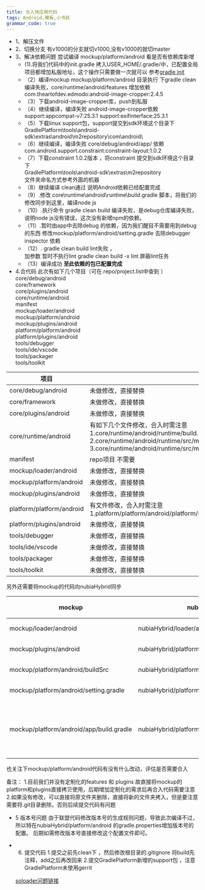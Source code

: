 ```yaml
---
title: 合入快应用代码
tags: Android,模板,小书匠
grammar_code: true
---
```

- 1、解压文件
- 2、切换分支 有v1000的分支就切v1000,没有v1000的就切master
- 3、解决依赖问题
       尝试编译 mockup/platform/android  看是否有依赖库新增
	- (1).将我们代码中的init.gradle 拷入USER_HOME/.gradle/中，已配置全局项目都增加私服地址，这个操作只需要做一次就可以 参考[gradle init ][1]
	- （2）编译mockup mockup/platform/android 目录执行 下gradle clean
	  编译失败，core/runtime/android/features 增加依赖 com.theartofdev.edmodo:android-image-cropper:2.4.5
	- （3）下载android-image-cropper库，push到私服
	- （4）继续编译，编译失败 android-image-cropper依赖support:appcompat-v7:25.3.1 support:exifinterface:25.3.1
	- （5）下载linux support包，support提交到sdk环境这个目录下 <br>GradlePlatform\tools\android-sdk\extras\android\m2repository\com\android\
	- （6）继续编译，编译失败 core/debug/android/app/ 依赖 com.android.support.constraint:constraint-layout:1.0.2
	- （7）下载constraint 1.0.2版本 ，将constraint 提交到sdk环境这个目录下 <br>GradlePlatform\tools\android-sdk\extras\m2repository<br> 文件夹命名方式参考外面的机器
	 - （8）继续编译 clean通过  说明Android依赖已经配置完成
	- （9）.修改 core\runtime\android\runtime\build.gradle 脚本，将我们的修改同步到这里，编译node js
	- （10）.执行命令 gradle  clean build 编译失败，是debug仓库编译失败，说明node js没有错误，这次没有新增npm的依赖。
	- （11）.暂时由app中去除debug 的依赖，因为我们醒目不需要用到debug的东西
    修改mockup/platform/android/setting.gradle 去除debugger inspector	依赖
	- （12）. gradle  clean build   lint失败 ，<br> 加参数 暂时不执行lint
   gradle  clean build -x lint 屏蔽lint任务
 	- （13）编译成功
**至此依赖的包已配置完成**
- 4.合代码
此次有如下几个项目（可在.repo/project.list中查到 ）
core/debug/android<br>
core/framework <br>
core/plugins/android<br>
core/runtime/android<br>
manifest<br>
mockup/loader/android<br>
mockup/platform/android<br>
mockup/plugins/android<br>
platform/platform/android <br>
platform/plugins/android<br>
tools/debugger<br>
tools/ide/vscode<br>
tools/packager<br>
tools/toolkit

|  项目   |  处理方式   |
| --- | --- |
| core/debug/android    |   未做修改，直接替换  |
|    core/framework  |  未做修改，直接替换   |
|  core/plugins/android   |   未做修改，直接替换  |
| core/runtime/android    |   有如下几个文件修改，合入时需注意<br> 1.core/runtime/android/runtime/build.gradle <br> 2.core/runtime/android/runtime/src/main/java/org/hapjs/runtime/RuntimeApplication.java<br> 3.core/runtime/android/runtime/src/main/java/org/hapjs/system/DefaultSysOpProviderImpl.java |
|  manifest   |   repo项目 不需要  |
|   mockup/loader/android   | 未做修改，直接替换    |
|   mockup/platform/android  |   未做修改，直接替换  |
|    mockup/plugins/android  |   未做修改，直接替换  |
|   platform/platform/android  |  有文件修改，合入时需注意 <br>1.platform/platform/android/platform/src/main/java/org/hapjs/LauncherActivity.java  |
|   platform/plugins/android  |    未做修改，直接替换 |
|  tools/debugger    |   未做修改，直接替换  |
|   tools/ide/vscode  |   未做修改，直接替换  |
| tools/packager   |   未做修改，直接替换  |
|   tools/toolkit  |   未做修改，直接替换  |

另外还需要将mockup的代码向nubiaHybrid同步

|   mockup  |  nubiaHybrid   |	操作|
| --- | --- | --- |
|  mockup/loader/android   |  nubiaHybrid/loader/android   | 替换	|
|  mockup/plugins/android   |   nubiaHybrid/platform/android  |	替换|
|	mockup/platform/android/buildSrc |nubiaHybrid/platform/android/buildSrc	| 替换
|mockup/platform/android/setting.gradle	|nubiaHybrid/platform/android/setting.gradle	|	替换|
|	mockup/platform/android/app/build.gradle |	nubiaHybrid/platform/android/app/build.gradle | 比较修改合入	|

也关注下mockup/platform/android代码有没有什么改动，评估是否需要合入

备注：
1.目前我们并没有定制化的features 和 plugins  故直接将mockup的platform和plugins直接拷贝使用，后期增加定制化的需求后再合入代码需要注意
2.如果没有修改，可以直接将原文件夹删除，直接将新的文件夹拷入，但是要注意需要将.git目录删除。否则后续提交代码有问题

- 5 版本号问题
   由于联盟代码修改版本号的生成规则问题，导致此次编译不过，所以特在nubiaHybrid/platform/android 的gradle.properties增加版本号的配置。
   后期如需修改版本号直接修改这个配置文件即可。
  
- 6.  提交代码
	1.提交之前先clean下 ，然后修改根目录的.gitignore 将build先注释，add之后再改回来
	2.提交GradlePlatform新增的support包 ，注意GradlePlatform未使用gerrit


   [soloader问题链接][2]
   
  [1]: http://10.206.2.221:6090/pages/viewpage.action?pageId=9007429
  [2]: http://10.206.2.221:6090/pages/viewpage.action?pageId=15764265